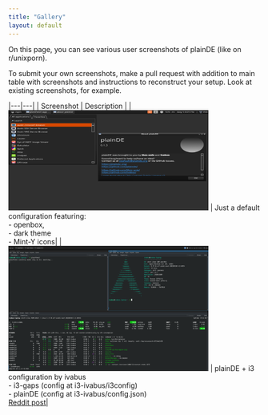 ```yaml
---
title: "Gallery"
layout: default
---
```


On this page, you can see various user screenshots of plainDE (like on r/unixporn).

To submit your own screenshots, make a pull request with addition to main table with screenshots and instructions to reconstruct your setup. Look at existing screenshots, for example.

|---|---|
| Screenshot | Description |
| <img src="default/scr.png" alt="Default configuration" width=400 height=200> | Just a default configuration featuring: <br> - openbox,<br> - dark theme<br> - Mint-Y icons|
| <img src="i3-ivabus/scr.png" alt="plainPanel + i3" width=400 height=250> | plainDE + i3 configuration by ivabus <br> - i3-gaps (config at i3-ivabus/i3config) <br> - plainDE (config at i3-ivabus/config.json) <br> [Reddit post](https://www.reddit.com/r/unixporn/comments/umdv2c/plaindei3_maximum_customisation_by_selfmade_de/)|
